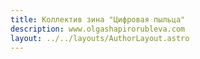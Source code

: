 ```yaml
---
title: Коллектив зина "Цифровая пыльца"
description: www.olgashapirorubleva.com
layout: ../../layouts/AuthorLayout.astro
---
```

